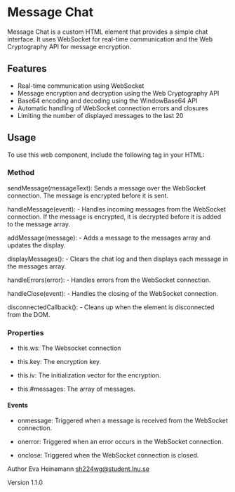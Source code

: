 # Message Chat

Message Chat is a custom HTML element that provides a simple chat interface. It uses WebSocket for real-time communication and the Web Cryptography API for message encryption.

## Features 

- Real-time communication using WebSocket
- Message encryption and decryption using the Web Cryptography API
- Base64 encoding and decoding using the WindowBase64 API
- Automatic handling of WebSocket connection errors and closures
- Limiting the number of displayed messages to the last 20

## Usage

To use this web component, include the following tag in your HTML:

<message-chat></message-chat>

### Method

sendMessage(messageText): Sends a message over the WebSocket connection. The message is encrypted before it is sent.

handleMessage(event): - Handles incoming messages from the WebSocket connection. If the message is encrypted, it is decrypted before it is added to the message array.

addMessage(message): - Adds a message to the messages array and updates the display.

displayMessages(): - Clears the chat log and then displays each message in the messages array.

handleErrors(error): - Handles errors from the WebSocket connection.

handleClose(event): - Handles the closing of the WebSocket connection.

disconnectedCallback(): - Cleans up when the element is disconnected from the DOM.

### Properties 

- this.ws: The Websocket connection

- this.key: The encryption key.

- this.iv: The initialization vector for the encryption.

- this.#messages: The array of messages.

#### Events

- onmessage: Triggered when a message is received from the WebSocket connection.

- onerror: Triggered when an error occurs in the WebSocket connection.

- onclose: Triggered when the WebSocket connection is closed.

Author
Eva Heinemann sh224wg@student.lnu.se

Version
1.1.0
